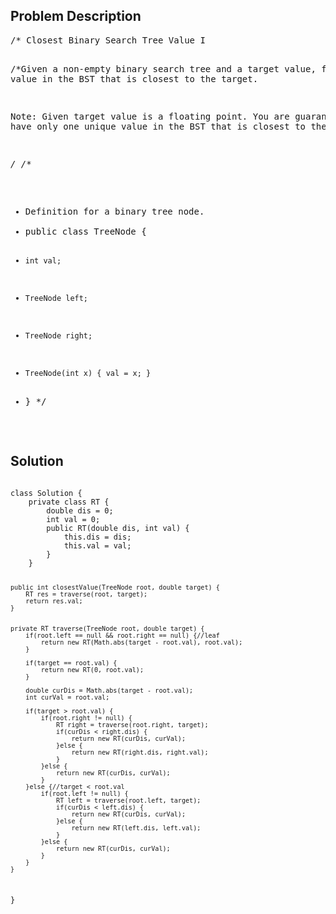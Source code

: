 <!--
<style>
  body { font-family: Arial, sans-serif; }
  .container { max-width: 400px; margin: auto; padding: 10px; }
  .comment-block { background-color: #f9f9f9; padding: 10px; border-left: 5px solid #ccc; max-width: 400px; margin: 20px auto; overflow-wrap: break-word; white-space: pre-wrap; }
  .code-block { background-color: #f4f4f4; padding: 10px; border: 1px solid #ddd; }
</style>
-->

<div class='container'>
<h2>Problem Description</h2>
<div class='comment-block'>
<pre>
/* Closest Binary Search Tree Value I

/*Given a non-empty binary search tree and a target value, 
find the value in the BST that is closest to the target.

Note:
Given target value is a floating point.
You are guaranteed to have only one unique value in the BST that is closest to the target.

*/
/**
 * Definition for a binary tree node.
 * public class TreeNode {
 *     int val;
 *     TreeNode left;
 *     TreeNode right;
 *     TreeNode(int x) { val = x; }
 * }
 */
</pre>
</div>

<h2>Solution</h2>
<div class='code-block'>
<pre><code class='language-java'>
class Solution {
    private class RT {
        double dis = 0;
        int val = 0;
        public RT(double dis, int val) {
            this.dis = dis;
            this.val = val;
        }
    }
    
    
    public int closestValue(TreeNode root, double target) {
        RT res = traverse(root, target);
        return res.val;
    }
    
    
    private RT traverse(TreeNode root, double target) {
        if(root.left == null && root.right == null) {//leaf
            return new RT(Math.abs(target - root.val), root.val);
        }
        
        if(target == root.val) {
            return new RT(0, root.val);
        }
        
        double curDis = Math.abs(target - root.val);
        int curVal = root.val;
        
        if(target > root.val) {
            if(root.right != null) {
                RT right = traverse(root.right, target);
                if(curDis < right.dis) {
                    return new RT(curDis, curVal);
                }else {
                    return new RT(right.dis, right.val);
                }
            }else {
                return new RT(curDis, curVal);
            }    
        }else {//target < root.val
            if(root.left != null) {
                RT left = traverse(root.left, target);
                if(curDis < left.dis) {
                    return new RT(curDis, curVal);
                }else {
                    return new RT(left.dis, left.val);
                }
            }else {
                return new RT(curDis, curVal);
            }            
        }
    }
}

</code></pre>
</div>
</div>
